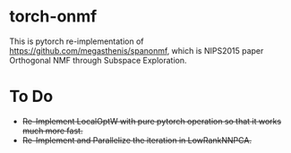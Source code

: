 # torch-onmf
This is pytorch re-implementation of https://github.com/megasthenis/spanonmf, which is NIPS2015 paper Orthogonal NMF through Subspace Exploration.

# To Do
- ~~Re-Implement LocalOptW with pure pytorch operation so that it works much more fast.~~
- ~~Re-Implement and Parallelize the iteration in LowRankNNPCA.~~
